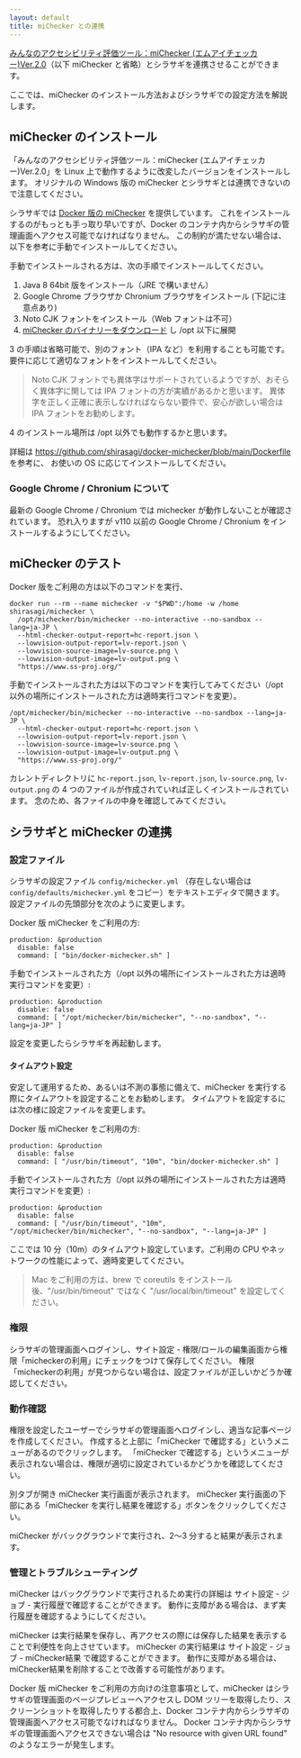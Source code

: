 ```yaml
---
layout: default
title: miChecker との連携
---
```


[みんなのアクセシビリティ評価ツール：miChecker (エムアイチェッカー)Ver.2.0](https://www.soumu.go.jp/main_sosiki/joho_tsusin/b_free/michecker.html)（以下 miChecker と省略）とシラサギを連携させることができます。

ここでは、miChecker のインストール方法およびシラサギでの設定方法を解説します。

## miChecker のインストール

「みんなのアクセシビリティ評価ツール：miChecker (エムアイチェッカー)Ver.2.0」を Linux 上で動作するように改変したバージョンをインストールします。
オリジナルの Windows 版の miChecker とシラサギとは連携できないので注意してください。

シラサギでは [Docker 版の miChecker](https://github.com/shirasagi/docker-michecker) を提供しています。
これをインストールするのがもっとも手っ取り早いですが、Docker のコンテナ内からシラサギの管理画面へアクセス可能でなければなりません。
この制約が満たせない場合は、以下を参考に手動でインストールしてください。

手動でインストールされる方は、次の手順でインストールしてください。

1. Java 8 64bit 版をインストール（JRE で構いません）
2. Google Chrome ブラウザか Chronium ブラウザをインストール (下記に注意点あり)
3. Noto CJK フォントをインストール（Web フォントは不可）
4. [miChecker のバイナリーをダウンロード](https://github.com/shirasagi/docker-michecker/raw/main/assets/michecker.tar.bz2) し /opt 以下に展開

3 の手順は省略可能で、別のフォント（IPA など）を利用することも可能です。要件に応じて適切なフォントをインストールしてください。

> Noto CJK フォントでも異体字はサポートされているようですが、おそらく異体字に関しては IPA フォントの方が実績があるかと思います。
> 異体字を正しく正確に表示しなければならない要件で、安心が欲しい場合は IPA フォントをお勧めします。

4 のインストール場所は /opt 以外でも動作するかと思います。

詳細は <https://github.com/shirasagi/docker-michecker/blob/main/Dockerfile> を参考に、
お使いの OS に応じてインストールしてください。

### Google Chrome / Chronium について

最新の Google Chrome / Chronium では michecker が動作しないことが確認されています。
恐れ入りますが v110 以前の Google Chrome / Chronium をインストールするようにしてください。

## miChecker のテスト

Docker 版をご利用の方は以下のコマンドを実行、

~~~
docker run --rm --name michecker -v "$PWD":/home -w /home shirasagi/michecker \
  /opt/michecker/bin/michecker --no-interactive --no-sandbox --lang=ja-JP \
  --html-checker-output-report=hc-report.json \
  --lowvision-output-report=lv-report.json \
  --lowvision-source-image=lv-source.png \
  --lowvision-output-image=lv-output.png \
  "https://www.ss-proj.org/"
~~~

手動でインストールされた方は以下のコマンドを実行してみてください（/opt 以外の場所にインストールされた方は適時実行コマンドを変更）。

~~~
/opt/michecker/bin/michecker --no-interactive --no-sandbox --lang=ja-JP \
  --html-checker-output-report=hc-report.json \
  --lowvision-output-report=lv-report.json \
  --lowvision-source-image=lv-source.png \
  --lowvision-output-image=lv-output.png \
  "https://www.ss-proj.org/"
~~~

カレントディレクトリに `hc-report.json`, `lv-report.json`, `lv-source.png`, `lv-output.png` の 4 つのファイルが作成されていれば正しくインストールされています。
念のため、各ファイルの中身を確認してみてください。

## シラサギと miChecker の連携

### 設定ファイル

シラサギの設定ファイル `config/michecker.yml` （存在しない場合は `config/defaults/michecker.yml` をコピー）をテキストエディタで開きます。
設定ファイルの先頭部分を次のように変更します。

Docker 版 miChecker をご利用の方:

~~~
production: &production
  disable: false
  command: [ "bin/docker-michecker.sh" ]
~~~

手動でインストールされた方（/opt 以外の場所にインストールされた方は適時実行コマンドを変更）:

~~~
production: &production
  disable: false
  command: [ "/opt/michecker/bin/michecker", "--no-sandbox", "--lang=ja-JP" ]
~~~

設定を変更したらシラサギを再起動します。

#### タイムアウト設定

安定して運用するため、あるいは不測の事態に備えて、miChecker を実行する際にタイムアウトを設定することをお勧めします。
タイムアウトを設定するには次の様に設定ファイルを変更します。

Docker 版 miChecker をご利用の方:

~~~
production: &production
  disable: false
  command: [ "/usr/bin/timeout", "10m", "bin/docker-michecker.sh" ]
~~~

手動でインストールされた方（/opt 以外の場所にインストールされた方は適時実行コマンドを変更）:

~~~
production: &production
  disable: false
  command: [ "/usr/bin/timeout", "10m", "/opt/michecker/bin/michecker", "--no-sandbox", "--lang=ja-JP" ]
~~~

ここでは 10 分（10m）のタイムアウト設定しています。ご利用の CPU やネットワークの性能によって、適時変更してください。

> Mac をご利用の方は、brew で coreutils をインストール後、"/usr/bin/timeout" ではなく "/usr/local/bin/timeout" を設定してください。

### 権限

シラサギの管理画面へログインし、サイト設定 - 権限/ロールの編集画面から権限「micheckerの利用」にチェックをつけて保存してください。
権限「micheckerの利用」が見つからない場合は、設定ファイルが正しいかどうか確認してください。

### 動作確認

権限を設定したユーザーでシラサギの管理画面へログインし、適当な記事ページを作成してください。
作成すると上部に「miChecker で確認する」というメニューがあるのでクリックします。
「miChecker で確認する」というメニューが表示されない場合は、権限が適切に設定されているかどうかを確認してください。

別タブが開き miChecker 実行画面が表示されます。
miChecker 実行画面の下部にある「miChecker を実行し結果を確認する」ボタンをクリックしてください。

miChecker がバックグラウンドで実行され、2〜3 分すると結果が表示されます。

### 管理とトラブルシューティング

miChecker はバックグラウンドで実行されるため実行の詳細は サイト設定 - ジョブ - 実行履歴で確認することができます。
動作に支障がある場合は、まず実行履歴を確認するようにしてください。

miChecker は実行結果を保存し、再アクセスの際には保存した結果を表示することで利便性を向上させています。
miChecker の実行結果は サイト設定 - ジョブ - miChecker結果 で確認することができます。
動作に支障がある場合は、miChecker結果を削除することで改善する可能性があります。

Docker 版 miChecker をご利用の方向けの注意事項として、miChecker はシラサギの管理画面のページプレビューへアクセスし DOM ツリーを取得したり、スクリーンショットを取得したりする都合上、Docker コンテナ内からシラサギの管理画面へアクセス可能でなければなりません。
Docker コンテナ内からシラサギの管理画面へアクセスできない場合は "No resource with given URL found" のようなエラーが発生します。
